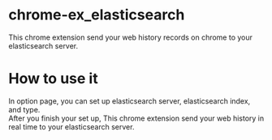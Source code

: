chrome-ex_elasticsearch
=======================

This chrome extension send your web history records on chrome to your elasticsearch server.

How to use it
===============
In option page, you can set up elasticsearch server, elasticsearch index, and type.  
After you finish your set up, This chrome extension send your web history in real time to your elasticsearch server.
